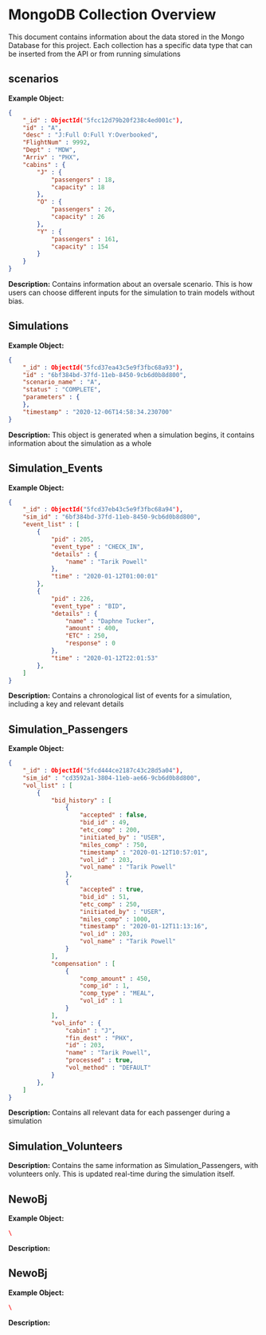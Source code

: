 # MongoDB Collection Overview

 This document contains information about the data stored in the Mongo Database for this project. Each collection has a specific data type that can be inserted from the API or from running simulations

## scenarios

**Example Object:**
```json
{
	"_id" : ObjectId("5fcc12d79b20f238c4ed001c"),
	"id" : "A",
	"desc" : "J:Full O:Full Y:Overbooked",
	"FlightNum" : 9992,
	"Dept" : "MDW",
	"Arriv" : "PHX",
	"cabins" : {
		"J" : {
			"passengers" : 18,
			"capacity" : 18
		},
		"O" : {
			"passengers" : 26,
			"capacity" : 26
		},
		"Y" : {
			"passengers" : 161,
			"capacity" : 154
		}
	}
}
```
**Description:**
Contains information about an oversale scenario. This is how users can choose different inputs for the simulation to train models without bias. 

## Simulations
**Example Object:**
```json
{
	"_id" : ObjectId("5fcd37ea43c5e9f3fbc68a93"),
	"id" : "6bf384bd-37fd-11eb-8450-9cb6d0b8d800",
	"scenario_name" : "A",
	"status" : "COMPLETE",
	"parameters" : {
	},
	"timestamp" : "2020-12-06T14:58:34.230700"
}
```
**Description:**
This object is generated when a simulation begins, it contains information about the simulation as a whole

## Simulation_Events
**Example Object:**
```json
{
	"_id" : ObjectId("5fcd37eb43c5e9f3fbc68a94"),
	"sim_id" : "6bf384bd-37fd-11eb-8450-9cb6d0b8d800",
	"event_list" : [
		{
			"pid" : 205,
			"event_type" : "CHECK_IN",
			"details" : {
				"name" : "Tarik Powell"
			},
			"time" : "2020-01-12T01:00:01"
		},
		{
			"pid" : 226,
			"event_type" : "BID",
			"details" : {
				"name" : "Daphne Tucker",
				"amount" : 400,
				"ETC" : 250,
				"response" : 0
			},
			"time" : "2020-01-12T22:01:53"
		},
	]
}
```
**Description:**
Contains a chronological list of events for a simulation, including a key and relevant details

## Simulation_Passengers
**Example Object:**
```json
{
	"_id" : ObjectId("5fcd444ce2187c43c28d5a04"),
	"sim_id" : "cd3592a1-3804-11eb-ae66-9cb6d0b8d800",
	"vol_list" : [
		{
			"bid_history" : [
				{
					"accepted" : false,
					"bid_id" : 49,
					"etc_comp" : 200,
					"initiated_by" : "USER",
					"miles_comp" : 750,
					"timestamp" : "2020-01-12T10:57:01",
					"vol_id" : 203,
					"vol_name" : "Tarik Powell"
				},	
				{
					"accepted" : true,
					"bid_id" : 51,
					"etc_comp" : 250,
					"initiated_by" : "USER",
					"miles_comp" : 1000,
					"timestamp" : "2020-01-12T11:13:16",
					"vol_id" : 203,
					"vol_name" : "Tarik Powell"
				}
			],
			"compensation" : [
				{
					"comp_amount" : 450,
					"comp_id" : 1,
					"comp_type" : "MEAL",
					"vol_id" : 1
				}
			],
			"vol_info" : {
				"cabin" : "J",
				"fin_dest" : "PHX",
				"id" : 203,
				"name" : "Tarik Powell",
				"processed" : true,
				"vol_method" : "DEFAULT"
			}
		},
	]
}
```
**Description:**
Contains all relevant data for each passenger during a simulation

## Simulation_Volunteers

**Description:**
Contains the same information as Simulation_Passengers, with volunteers only. This is updated real-time during the simulation itself. 

## NewoBj
**Example Object:**
```json
\
```
**Description:**

## NewoBj
**Example Object:**
```json
\
```
**Description:**
